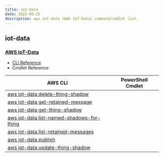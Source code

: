 ```yaml
---
title: iot-data
date: 2022-09-25
description: aws iot-data (AWS IoT-Data) command/cmdlet list.
---
```


## iot-data

### [AWS IoT-Data](https://aws.amazon.com/iot/)

* [CLI Reference](https://docs.aws.amazon.com/cli/latest/reference/iot-data/index.html)
* Cmdlet Reference

|AWS CLI|PowerShell Cmdlet|
|----|----|
|[aws iot-data delete-thing-shadow](https://docs.aws.amazon.com/cli/latest/reference/iot-data/delete-thing-shadow.html)||
|[aws iot-data get-retained-message](https://docs.aws.amazon.com/cli/latest/reference/iot-data/get-retained-message.html)||
|[aws iot-data get-thing-shadow](https://docs.aws.amazon.com/cli/latest/reference/iot-data/get-thing-shadow.html)||
|[aws iot-data list-named-shadows-for-thing](https://docs.aws.amazon.com/cli/latest/reference/iot-data/list-named-shadows-for-thing.html)||
|[aws iot-data list-retained-messages](https://docs.aws.amazon.com/cli/latest/reference/iot-data/list-retained-messages.html)||
|[aws iot-data publish](https://docs.aws.amazon.com/cli/latest/reference/iot-data/publish.html)||
|[aws iot-data update-thing-shadow](https://docs.aws.amazon.com/cli/latest/reference/iot-data/update-thing-shadow.html)||

